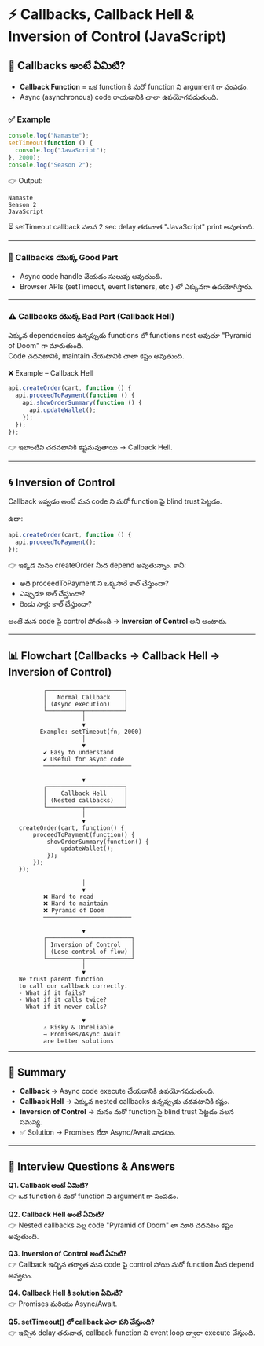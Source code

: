 # ⚡ Callbacks, Callback Hell & Inversion of Control (JavaScript)

## 📌 Callbacks అంటే ఏమిటి?
- **Callback Function** = ఒక function కి మరో function ని argument గా పంపడం.  
- Async (asynchronous) code రాయడానికి చాలా ఉపయోగపడుతుంది.  

### ✅ Example
```js
console.log("Namaste");
setTimeout(function () {
  console.log("JavaScript");
}, 2000);
console.log("Season 2");
```

👉 Output:
```
Namaste
Season 2
JavaScript
```

⏳ setTimeout callback వలన 2 sec delay తరువాత "JavaScript" print అవుతుంది.

---

### 🎯 Callbacks యొక్క Good Part
- Async code handle చేయడం సులువు అవుతుంది.  
- Browser APIs (setTimeout, event listeners, etc.) లో ఎక్కువగా ఉపయోగిస్తారు.  

---

### ⚠️ Callbacks యొక్క Bad Part (Callback Hell)
ఎక్కువ dependencies ఉన్నప్పుడు functions లో functions nest అవుతూ "Pyramid of Doom" గా మారుతుంది.  
Code చదవటానికి, maintain చేయటానికి చాలా కష్టం అవుతుంది.

❌ Example – Callback Hell
```js
api.createOrder(cart, function () {
  api.proceedToPayment(function () {
    api.showOrderSummary(function () {
      api.updateWallet();
    });
  });
});
```
👉 ఇలాంటివి చదవటానికి కష్టమవుతాయి → Callback Hell.

---

## 🌀 Inversion of Control
Callback ఇవ్వడం అంటే మన code ని మరో function పై blind trust పెట్టడం.

ఉదా:
```js
api.createOrder(cart, function () {
  api.proceedToPayment();
});
```
👉 ఇక్కడ మనం createOrder మీద depend అవుతున్నాం. కానీ:
- అది proceedToPayment ని ఒక్కసారే కాల్ చేస్తుందా?  
- ఎప్పుడూ కాల్ చేస్తుందా?  
- రెండు సార్లు కాల్ చేస్తుందా?  

అంటే మన code పై control పోతుంది → **Inversion of Control** అని అంటారు.

---

## 📊 Flowchart (Callbacks → Callback Hell → Inversion of Control)
```
          ┌──────────────────────┐
          │   Normal Callback    │
          │ (Async execution)    │
          └──────────┬───────────┘
                     │
                     ▼
         Example: setTimeout(fn, 2000)
                     │
                     ▼
          ✔ Easy to understand
          ✔ Useful for async code
          ─────────────────────────

                     ▼
          ┌──────────────────────┐
          │    Callback Hell     │
          │ (Nested callbacks)   │
          └──────────┬───────────┘
                     │
                     ▼
   createOrder(cart, function() {
       proceedToPayment(function() {
           showOrderSummary(function() {
               updateWallet();
           });
       });
   });

                     │
                     ▼
          ❌ Hard to read
          ❌ Hard to maintain
          ❌ Pyramid of Doom
          ─────────────────────────

                     ▼
          ┌────────────────────────┐
          │ Inversion of Control   │
          │ (Lose control of flow) │
          └──────────┬─────────────┘
                     │
                     ▼
   We trust parent function
   to call our callback correctly.
   - What if it fails?
   - What if it calls twice?
   - What if it never calls?

                     ▼
          ⚠️ Risky & Unreliable
          → Promises/Async Await
          are better solutions

```

---

## 📌 Summary
- **Callback** → Async code execute చేయడానికి ఉపయోగపడుతుంది.  
- **Callback Hell** → ఎక్కువ nested callbacks ఉన్నప్పుడు చదవటానికి కష్టం.  
- **Inversion of Control** → మనం మరో function పై blind trust పెట్టడం వలన సమస్య.  
- ✅ Solution → Promises లేదా Async/Await వాడటం.  

---

## 🎯 Interview Questions & Answers

**Q1. Callback అంటే ఏమిటి?**  
👉 ఒక function కి మరో function ని argument గా పంపడం.

**Q2. Callback Hell అంటే ఏమిటి?**  
👉 Nested callbacks వల్ల code "Pyramid of Doom" లా మారి చదవటం కష్టం అవుతుంది.

**Q3. Inversion of Control అంటే ఏమిటి?**  
👉 Callback ఇచ్చిన తర్వాత మన code పై control పోయి మరో function మీద depend అవ్వటం.

**Q4. Callback Hell కి solution ఏమిటి?**  
👉 Promises మరియు Async/Await.

**Q5. setTimeout() లో callback ఎలా పని చేస్తుంది?**  
👉 ఇచ్చిన delay తరువాత, callback function ని event loop ద్వారా execute చేస్తుంది.
